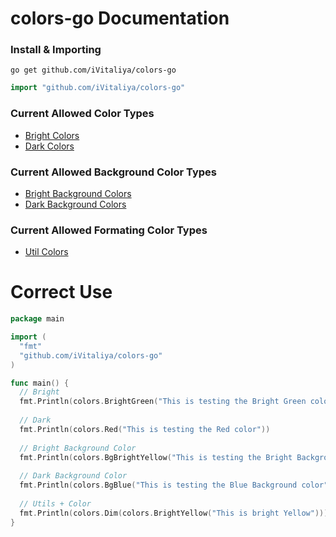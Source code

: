 # colors-go Documentation
### Install & Importing
`go get github.com/iVitaliya/colors-go`
```go
import "github.com/iVitaliya/colors-go"
```

### Current Allowed Color Types
* [Bright Colors](https://github.com/iVitaliya/colors-go/docs/BrightColors.md)
* [Dark Colors](https://github.com/iVitaliya/colors-go/docs/DarkColors.md)

### Current Allowed Background Color Types
* [Bright Background Colors](https://github.com/iVitaliya/colors-go/docs/BrightBGColors.md)
* [Dark Background Colors](https://github.com/iVitaliya/colors-go/docs/DarkBGColors.md)

### Current Allowed Formating Color Types
* [Util Colors](https://github.com/iVitaliya/colors-go/docs/FormatColors.md)

# Correct Use
```go
package main

import (
  "fmt"
  "github.com/iVitaliya/colors-go"
)

func main() {
  // Bright
  fmt.Println(colors.BrightGreen("This is testing the Bright Green color"))
  
  // Dark
  fmt.Println(colors.Red("This is testing the Red color"))
  
  // Bright Background Color
  fmt.Println(colors.BgBrightYellow("This is testing the Bright Background Yellow color"))
  
  // Dark Background Color
  fmt.Println(colors.BgBlue("This is testing the Blue Background color"))
  
  // Utils + Color
  fmt.Println(colors.Dim(colors.BrightYellow("This is bright Yellow")))
}
```
